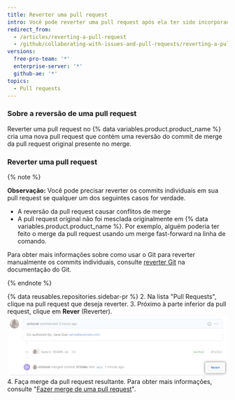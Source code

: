 ```yaml
---
title: Reverter uma pull request
intro: Você pode reverter uma pull request após ela ter sido incorporada ao branch upstream.
redirect_from:
  - /articles/reverting-a-pull-request
  - /github/collaborating-with-issues-and-pull-requests/reverting-a-pull-request
versions:
  free-pro-team: '*'
  enterprise-server: '*'
  github-ae: '*'
topics:
  - Pull requests
---
```

### Sobre a reversão de uma pull request

Reverter uma pull request no {% data variables.product.product_name %} cria uma nova pull request que contém uma reversão do commit de merge da pull request original presente no merge.

### Reverter uma pull request

{% note %}

**Observação:** Você pode precisar reverter os commits individuais em sua pull request se qualquer um dos seguintes casos for verdade.

- A reversão da pull request causar conflitos de merge
- A pull request original não foi mesclada originalmente em {% data variables.product.product_name %}. Por exemplo, alguém poderia ter feito o merge da pull request usando um merge fast-forward na linha de comando.

Para obter mais informações sobre como usar o Git para reverter manualmente os commits individuais, consulte [reverter Git](https://git-scm.com/docs/git-revert.html) na documentação do Git.

{% endnote %}

{% data reusables.repositories.sidebar-pr %}
2. Na lista "Pull Requests", clique na pull request que deseja reverter.
3. Próximo à parte inferior da pull request, clique em **Rever** (Reverter). ![Link de reversão da pull request](/assets/images/help/pull_requests/revert-pull-request-link.png)
4. Faça merge da pull request resultante. Para obter mais informações, consulte "[Fazer merge de uma pull request](/github/collaborating-with-issues-and-pull-requests/merging-a-pull-request)".

